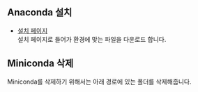 ## Anaconda 설치
- [설치 페이지](https://www.anaconda.com/products/individual) <br />
설치 페이지로 들어가 환경에 맞는 파일을 다운로드 합니다. <br />

## Miniconda 삭제
Miniconda를 삭제하기 위해서는 아래 경로에 있는 폴더를 삭제해줍니다.
